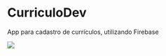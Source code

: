 # CurriculoDev
 App para cadastro de currículos, utilizando Firebase

<a href="https://github.com/thisd92/Curriculo Android">
  <img align="center" src="https://github-readme-stats.vercel.app/api/pin/?username=thisd92&repo=CurriculoAndroid" />
</a>
